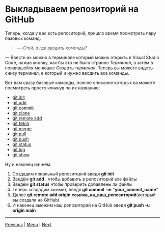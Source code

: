 # Выкладываем репозиторий на GitHub

Теперь, когда у вас есть репозиторий, пришло время посмотреть пару базовых команд.

>*— Стой, а где вводить команды?*

— Ввести их можно в терминале который можно открыть в Visual Studio Code, нажав кнопку, как бы это не было странно *Терминал*, а затем в появившейся менюшке *Создать терминал*. Теперь вы можете видеть снизу терминал, в который и нужно вводить все команды.
 
Вот вам сразу базовые команды, полное описание которых ва можете посмотреть просто кликнув по их названию:

- [git init](./init.md)
- [git add](./add.md)
- [git commit](./commit.md)
- [git clone](./clone.md)
- [git remote add](./remoteadd.md)
- [git fetch](./fetch.md)
- [git merge](./merge.md)
- [git pull](./pull.md)
- [git push](./push.md)
- [git status](./status.md)
- [git log](./log.md)
- [git show](./show.md)

Ну и наконец начнём:
1. Создадим локальный репозиторий введя **git init**
2. Введём **git add .** чтобы добавить в репозиторий все файлы
3. Введём **git status** чтобы проверить добавлены ли файлы
4. Теперь создадим коммит, введя **git commit -m "your_commit_name"**
5. Далее **git remote add origin ссылка_на_ваш_репозиторий**(который вы создали на GitHub)
6. И наконец выожим наш репозиторий на GitHub введя **git push -u origin main**

---

[Previous](./Page6.md) | [Menu](readme.md) | [Next](Page8.md)